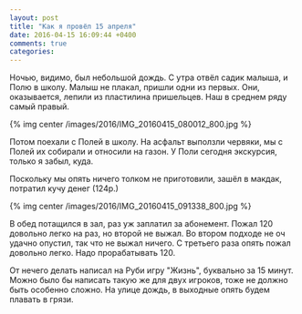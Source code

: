 ```yaml
---
layout: post
title: "Как я провёл 15 апреля"
date: 2016-04-15 16:09:44 +0400
comments: true
categories: 
---
```

Ночью, видимо, был небольшой дождь. С утра отвёл садик малыша, и Полю в школу. Малыш не плакал, пришли одни из первых. Они, оказывается, лепили из пластилина пришельцев. Наш в среднем ряду самый правый.

{% img center /images/2016/IMG_20160415_080012_800.jpg %}

Потом поехали с Полей в школу. На асфальт выползли червяки, мы с Полей их собирали и относили на газон. У Поли сегодня экскурсия, только я забыл, куда.

Поскольку мы опять ничего толком не приготовили, зашёл в макдак, потратил кучу денег (124р.)

{% img center /images/2016/IMG_20160415_091338_800.jpg %}

В обед потащился в зал, раз уж заплатил за абонемент. Пожал 120 довольно легко на раз, но второй не выжал. Во втором подходе не оч удачно опустил, так что не выжал ничего. С третьего раза опять пожал довольно легко. Надо прорабатывать 120. 

От нечего делать написал на Руби игру "Жизнь", буквально за 15 минут. Можно было бы написать такую же для двух игроков, тоже не должно быть особенно сложно. На улице дождь, в выходные опять будем плавать в грязи.